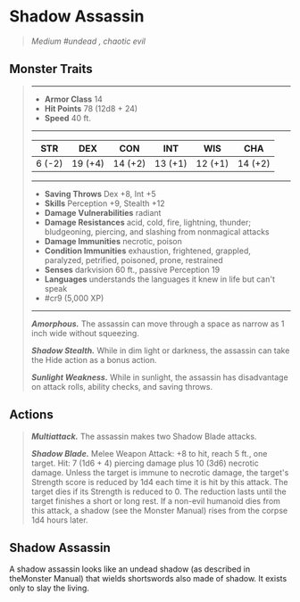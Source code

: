 # Shadow Assassin
>*Medium #undead , chaotic evil*
## Monster Traits
>___
>- **Armor Class** 14
>- **Hit Points** 78 (12d8 + 24)
>- **Speed** 40 ft.
>___
>|STR|DEX|CON|INT|WIS|CHA|
>|:---:|:---:|:---:|:---:|:---:|:---:|
>|6 (-2)|19 (+4)|14 (+2)|13 (+1)|12 (+1)|14 (+2)|
>___
>- **Saving Throws** Dex +8, Int +5
>- **Skills** Perception +9, Stealth +12
>- **Damage Vulnerabilities** radiant
>- **Damage Resistances** acid, cold, fire, lightning, thunder; bludgeoning, piercing, and slashing from nonmagical attacks
>- **Damage Immunities** necrotic, poison
>- **Condition Immunities** exhaustion, frightened, grappled, paralyzed, petrified, poisoned, prone, restrained
>- **Senses** darkvision 60 ft., passive Perception 19
>- **Languages** understands the languages it knew in life but can't speak
>- #cr9 (5,000 XP)
>___
>***Amorphous.*** The assassin can move through a space as narrow as 1 inch wide without squeezing.  
>
>***Shadow Stealth.*** While in dim light or darkness, the assassin can take the Hide action as a bonus action.  
>
>***Sunlight Weakness.*** While in sunlight, the assassin has disadvantage on attack rolls, ability checks, and saving throws.  
>
## Actions
>***Multiattack.*** The assassin makes two Shadow Blade attacks.  
>
>***Shadow Blade.*** Melee Weapon Attack: +8 to hit, reach 5 ft., one target. Hit: 7 (1d6 + 4) piercing damage plus 10 (3d6) necrotic damage. Unless the target is immune to necrotic damage, the target's Strength score is reduced by 1d4 each time it is hit by this attack. The target dies if its Strength is reduced to 0. The reduction lasts until the target finishes a short or long rest. If a non-evil humanoid dies from this attack, a shadow (see the Monster Manual) rises from the corpse 1d4 hours later.
## Shadow Assassin
A shadow assassin looks like an undead shadow (as described in theMonster Manual) that wields shortswords also made of shadow. It exists only to slay the living.